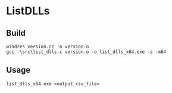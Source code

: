 # ListDLLs
 
## Build
```
windres version.rc -o version.o
gcc .\src\list_dlls.c version.o -o list_dlls_x64.exe -s -m64
```

## Usage
```
list_dlls_x64.exe <output_csv_file>
```